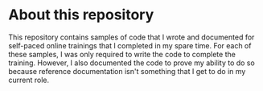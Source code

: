 # About this repository

This repository contains samples of code that I wrote and documented for self-paced online trainings that I completed in my spare time. For each of these samples, I was only required to write the code to complete the training. However, I also documented the code to prove my ability to do so because reference documentation isn't something that I get to do in my current role.
